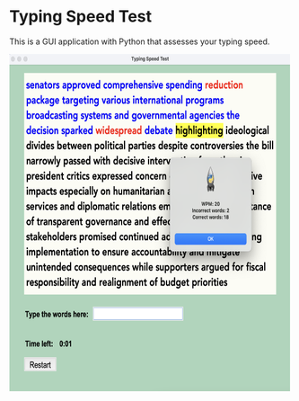 # Typing Speed Test
This is a GUI application with Python that assesses your typing speed. 

<img src="./typing_speed1.png" alt="Image Description" width="500" height="600"/>

